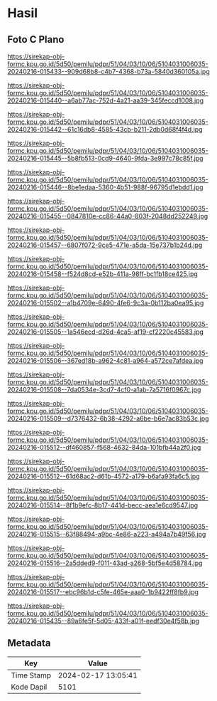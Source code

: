 # Hasil

## Foto C Plano

https://sirekap-obj-formc.kpu.go.id/5d50/pemilu/pdpr/51/04/03/10/06/5104031006035-20240216-015433--909d68b8-c4b7-4368-b73a-5840d360105a.jpg

https://sirekap-obj-formc.kpu.go.id/5d50/pemilu/pdpr/51/04/03/10/06/5104031006035-20240216-015440--a6ab77ac-752d-4a21-aa39-345feccd1008.jpg

https://sirekap-obj-formc.kpu.go.id/5d50/pemilu/pdpr/51/04/03/10/06/5104031006035-20240216-015442--61c16db8-4585-43cb-b211-2db0d68f4f4d.jpg

https://sirekap-obj-formc.kpu.go.id/5d50/pemilu/pdpr/51/04/03/10/06/5104031006035-20240216-015445--5b8fb513-0cd9-4640-9fda-3e997c78c85f.jpg

https://sirekap-obj-formc.kpu.go.id/5d50/pemilu/pdpr/51/04/03/10/06/5104031006035-20240216-015446--8be1edaa-5360-4b51-988f-96795d1ebdd1.jpg

https://sirekap-obj-formc.kpu.go.id/5d50/pemilu/pdpr/51/04/03/10/06/5104031006035-20240216-015455--0847810e-cc86-44a0-803f-2048dd252249.jpg

https://sirekap-obj-formc.kpu.go.id/5d50/pemilu/pdpr/51/04/03/10/06/5104031006035-20240216-015457--6807f072-9ce5-471e-a5da-15e737b1b24d.jpg

https://sirekap-obj-formc.kpu.go.id/5d50/pemilu/pdpr/51/04/03/10/06/5104031006035-20240216-015458--f524d8cd-e52b-411a-98ff-bc1fb18ce425.jpg

https://sirekap-obj-formc.kpu.go.id/5d50/pemilu/pdpr/51/04/03/10/06/5104031006035-20240216-015502--a1b4709e-6490-4fe6-9c3a-0b112ba0ea95.jpg

https://sirekap-obj-formc.kpu.go.id/5d50/pemilu/pdpr/51/04/03/10/06/5104031006035-20240216-015505--1a546ecd-d26d-4ca5-af19-cf2220c45583.jpg

https://sirekap-obj-formc.kpu.go.id/5d50/pemilu/pdpr/51/04/03/10/06/5104031006035-20240216-015506--367ed18b-a962-4c81-a964-a572ce7afdea.jpg

https://sirekap-obj-formc.kpu.go.id/5d50/pemilu/pdpr/51/04/03/10/06/5104031006035-20240216-015508--7da0534e-3cd7-4cf0-a1ab-7a5716f0967c.jpg

https://sirekap-obj-formc.kpu.go.id/5d50/pemilu/pdpr/51/04/03/10/06/5104031006035-20240216-015509--d7376432-6b38-4292-a6be-b6e7ac83b53c.jpg

https://sirekap-obj-formc.kpu.go.id/5d50/pemilu/pdpr/51/04/03/10/06/5104031006035-20240216-015512--df460857-f568-4632-84da-101bfb44a2f0.jpg

https://sirekap-obj-formc.kpu.go.id/5d50/pemilu/pdpr/51/04/03/10/06/5104031006035-20240216-015512--61d68ac2-d61b-4572-a179-b6afa93fa6c5.jpg

https://sirekap-obj-formc.kpu.go.id/5d50/pemilu/pdpr/51/04/03/10/06/5104031006035-20240216-015514--8f1b9efc-8b17-441d-becc-aea1e6cd9547.jpg

https://sirekap-obj-formc.kpu.go.id/5d50/pemilu/pdpr/51/04/03/10/06/5104031006035-20240216-015515--63f88494-a9bc-4e86-a223-a494a7b49f56.jpg

https://sirekap-obj-formc.kpu.go.id/5d50/pemilu/pdpr/51/04/03/10/06/5104031006035-20240216-015516--2a5dded9-f011-43ad-a268-5bf5e4d58784.jpg

https://sirekap-obj-formc.kpu.go.id/5d50/pemilu/pdpr/51/04/03/10/06/5104031006035-20240216-015517--ebc96b1d-c5fe-465e-aaa0-1b9422ff8fb9.jpg

https://sirekap-obj-formc.kpu.go.id/5d50/pemilu/pdpr/51/04/03/10/06/5104031006035-20240216-015435--89a6fe5f-5d05-433f-a01f-eedf30e4f58b.jpg


## Metadata

| Key        | Value               |
| ---------- | ------------------- |
| Time Stamp | 2024-02-17 13:05:41 |
| Kode Dapil | 5101                |



